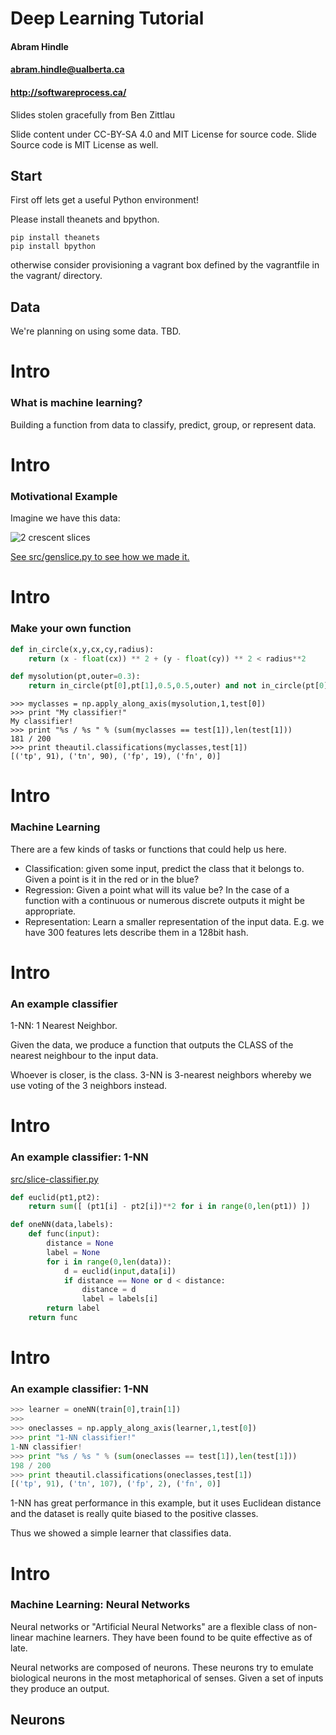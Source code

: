 # Deep Learning Tutorial

#### Abram Hindle
#### <abram.hindle@ualberta.ca>
#### http://softwareprocess.ca/

Slides stolen gracefully from Ben Zittlau

Slide content under CC-BY-SA 4.0 and MIT License for source
code. Slide Source code is MIT License as well.


## Start

First off lets get a useful Python environment!

Please install theanets and bpython.

`````
pip install theanets
pip install bpython
`````

otherwise consider provisioning a vagrant box defined by the
vagrantfile in the vagrant/ directory.



## Data
We're planning on using some data. TBD.




# Intro
### What is machine learning?

Building a function from data to classify, predict, group, or represent data.




# Intro
### Motivational Example

Imagine we have this data:

![2 crescent slices](images/slice.png "A function we want to learn
 f(x,y) -> z where z is red")

[See src/genslice.py to see how we made it.](src/genslice.py)



# Intro
### Make your own function

``` python
def in_circle(x,y,cx,cy,radius):
    return (x - float(cx)) ** 2 + (y - float(cy)) ** 2 < radius**2

def mysolution(pt,outer=0.3):
    return in_circle(pt[0],pt[1],0.5,0.5,outer) and not in_circle(pt[0],pt[1],0.5,0.5,0.1)
```

```
>>> myclasses = np.apply_along_axis(mysolution,1,test[0])
>>> print "My classifier!"
My classifier!
>>> print "%s / %s " % (sum(myclasses == test[1]),len(test[1]))
181 / 200 
>>> print theautil.classifications(myclasses,test[1])
[('tp', 91), ('tn', 90), ('fp', 19), ('fn', 0)]
```


# Intro
### Machine Learning

There are a few kinds of tasks or functions that could help us here.

* Classification: given some input, predict the class that it belongs
  to. Given a point is it in the red or in the blue?
* Regression: Given a point what will its value be? In the case of a
  function with a continuous or numerous discrete outputs it might be
  appropriate.
* Representation: Learn a smaller representation of the input
  data. E.g. we have 300 features lets describe them in a 128bit hash.



# Intro 
### An example classifier

1-NN: 1 Nearest Neighbor.

Given the data, we produce a function that
outputs the CLASS of the nearest neighbour to the input data.

Whoever is closer, is the class. 3-NN is 3-nearest neighbors whereby
we use voting of the 3 neighbors instead.



# Intro
### An example classifier: 1-NN

[src/slice-classifier.py](src/slice-classifier.py)

``` python
def euclid(pt1,pt2):
    return sum([ (pt1[i] - pt2[i])**2 for i in range(0,len(pt1)) ])

def oneNN(data,labels):
    def func(input):
        distance = None
        label = None
        for i in range(0,len(data)):
            d = euclid(input,data[i])
            if distance == None or d < distance:
                distance = d
                label = labels[i]
        return label
    return func
```



# Intro
### An example classifier: 1-NN

``` python
>>> learner = oneNN(train[0],train[1])
>>> 
>>> oneclasses = np.apply_along_axis(learner,1,test[0])
>>> print "1-NN classifier!"
1-NN classifier!
>>> print "%s / %s " % (sum(oneclasses == test[1]),len(test[1]))
198 / 200 
>>> print theautil.classifications(oneclasses,test[1])
[('tp', 91), ('tn', 107), ('fp', 2), ('fn', 0)]

```

1-NN has great performance in this example, but it uses Euclidean
distance and the dataset is really quite biased to the positive
classes.

Thus we showed a simple learner that classifies data.



# Intro
### Machine Learning: Neural Networks

Neural networks or "Artificial Neural Networks" are a flexible class
of non-linear machine learners. They have been found to be quite
effective as of late.

Neural networks are composed of neurons. These neurons try to emulate
biological neurons in the most metaphorical of senses. Given a set of
inputs they produce an output.



## Neurons



